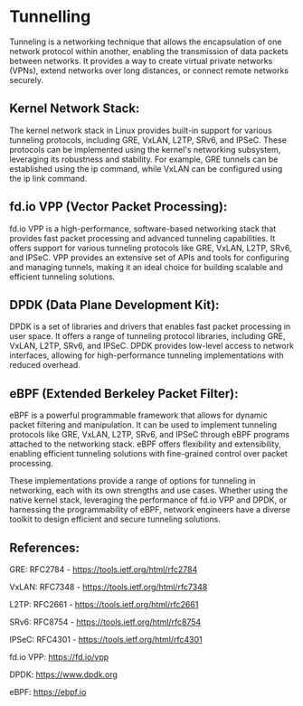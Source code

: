 # Tunnelling
Tunneling is a networking technique that allows the encapsulation of one network protocol within another, enabling the transmission of data packets between networks. It provides a way to create virtual private networks (VPNs), extend networks over long distances, or connect remote networks securely.

## Kernel Network Stack:
The kernel network stack in Linux provides built-in support for various tunneling protocols, including GRE, VxLAN, L2TP, SRv6, and IPSeC. These protocols can be implemented using the kernel's networking subsystem, leveraging its robustness and stability. For example, GRE tunnels can be established using the ip command, while VxLAN can be configured using the ip link command.

## fd.io VPP (Vector Packet Processing):
fd.io VPP is a high-performance, software-based networking stack that provides fast packet processing and advanced tunneling capabilities. It offers support for various tunneling protocols like GRE, VxLAN, L2TP, SRv6, and IPSeC. VPP provides an extensive set of APIs and tools for configuring and managing tunnels, making it an ideal choice for building scalable and efficient tunneling solutions.

## DPDK (Data Plane Development Kit):
DPDK is a set of libraries and drivers that enables fast packet processing in user space. It offers a range of tunneling protocol libraries, including GRE, VxLAN, L2TP, SRv6, and IPSeC. DPDK provides low-level access to network interfaces, allowing for high-performance tunneling implementations with reduced overhead.

## eBPF (Extended Berkeley Packet Filter):
eBPF is a powerful programmable framework that allows for dynamic packet filtering and manipulation. It can be used to implement tunneling protocols like GRE, VxLAN, L2TP, SRv6, and IPSeC through eBPF programs attached to the networking stack. eBPF offers flexibility and extensibility, enabling efficient tunneling solutions with fine-grained control over packet processing.

These implementations provide a range of options for tunneling in networking, each with its own strengths and use cases. Whether using the native kernel stack, leveraging the performance of fd.io VPP and DPDK, or harnessing the programmability of eBPF, network engineers have a diverse toolkit to design efficient and secure tunneling solutions.

## References:
GRE: RFC2784 - https://tools.ietf.org/html/rfc2784

VxLAN: RFC7348 - https://tools.ietf.org/html/rfc7348

L2TP: RFC2661 - https://tools.ietf.org/html/rfc2661

SRv6: RFC8754 - https://tools.ietf.org/html/rfc8754

IPSeC: RFC4301 - https://tools.ietf.org/html/rfc4301

fd.io VPP: https://fd.io/vpp

DPDK: https://www.dpdk.org

eBPF: https://ebpf.io

